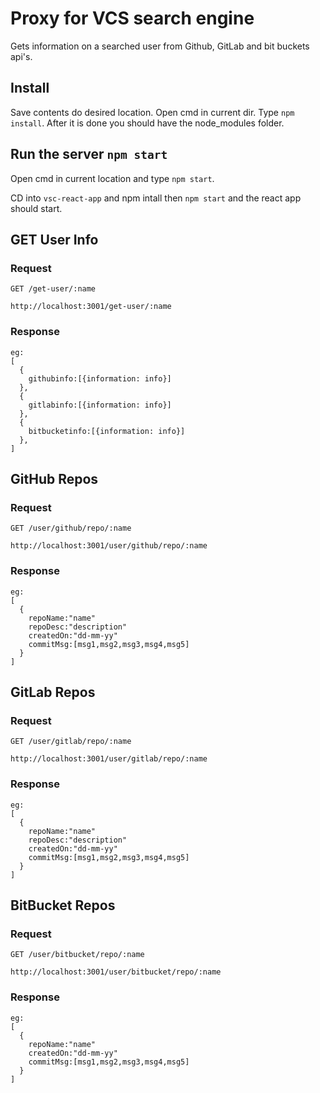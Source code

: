 # Proxy for VCS search engine

Gets information on a searched user from Github, GitLab and bit buckets api's.

## Install

Save contents do desired location. Open cmd in current dir. Type ```npm install```. After it is done you should have the node_modules folder.

## Run the server `npm start`

Open cmd in current location and type ```npm start```.

CD into ```vsc-react-app``` and npm intall then ```npm start``` and the react app should start.


## GET User Info

### Request

`GET /get-user/:name`

`http://localhost:3001/get-user/:name`

### Response

```
eg:
[
  {
    githubinfo:[{information: info}]
  },
  {
    gitlabinfo:[{information: info}]
  },
  {
    bitbucketinfo:[{information: info}]
  },
]
```

## GitHub Repos

### Request

`GET /user/github/repo/:name`

`http://localhost:3001/user/github/repo/:name`

### Response

```
eg:
[
  {
    repoName:"name"
    repoDesc:"description"
    createdOn:"dd-mm-yy"
    commitMsg:[msg1,msg2,msg3,msg4,msg5]
  }
]
```

## GitLab Repos

### Request

`GET /user/gitlab/repo/:name`

`http://localhost:3001/user/gitlab/repo/:name`

### Response

```
eg:
[
  {
    repoName:"name"
    repoDesc:"description"
    createdOn:"dd-mm-yy"
    commitMsg:[msg1,msg2,msg3,msg4,msg5]
  }
]
```

## BitBucket Repos

### Request

`GET /user/bitbucket/repo/:name`

`http://localhost:3001/user/bitbucket/repo/:name`

### Response

```
eg:
[
  {
    repoName:"name"
    createdOn:"dd-mm-yy"
    commitMsg:[msg1,msg2,msg3,msg4,msg5]
  }
]
```


